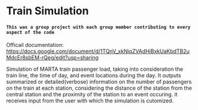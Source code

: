 # Train Simulation
#### `This was a group project with each group member contributing to every aspect of the code`

Officail documentation: https://docs.google.com/document/d/1TQnV_xkNiqZVAdHiBxkUaKbdTB2uMdcEr8sbEM-rQeg/edit?usp=sharing

Simulation of MARTA train passenger load, taking into consideration the train line, the time of day, and event locations during the day.
It outputs summarized or detailed(verbose) information on the number of passengers on the train at each station, considering the distance of the station from the central station and the proximity of the station to an event occuring. it receives input from the user with which the simulation is cutomized.
